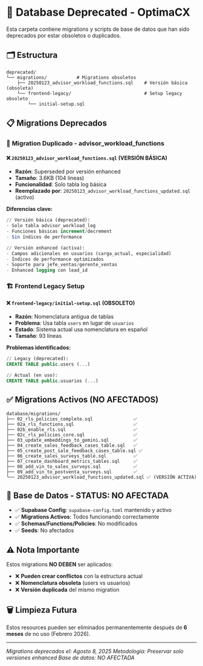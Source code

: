 # 📁 Database Deprecated - OptimaCX

Esta carpeta contiene migrations y scripts de base de datos que han sido deprecados por estar obsoletos o duplicados.

## 🗂️ Estructura

```
deprecated/
└── migrations/           # Migrations obsoletos
    ├── 20250123_advisor_workload_functions.sql    # Versión básica (obsoleta)
    └── frontend-legacy/                           # Setup legacy obsoleto
        └── initial-setup.sql
```

## 📋 Migrations Deprecados

### 🔄 **Migration Duplicado - advisor_workload_functions**

#### ❌ `20250123_advisor_workload_functions.sql` (VERSIÓN BÁSICA)
- **Razón**: Superseded por versión enhanced
- **Tamaño**: 3.6KB (104 líneas)
- **Funcionalidad**: Solo tabla log básica
- **Reemplazado por**: `20250123_advisor_workload_functions_updated.sql` (activo)

**Diferencias clave:**
```sql
// Versión básica (deprecated):
- Solo tabla advisor_workload_log
- Funciones básicas increment/decrement
- Sin índices de performance

// Versión enhanced (activa):
- Campos adicionales en usuarios (carga_actual, especialidad)
- Índices de performance optimizados
- Soporte para jefe_ventas/gerente_ventas
- Enhanced logging con lead_id
```

### 🏗️ **Frontend Legacy Setup**

#### ❌ `frontend-legacy/initial-setup.sql` (OBSOLETO)
- **Razón**: Nomenclatura antigua de tablas
- **Problema**: Usa tabla `users` en lugar de `usuarios`
- **Estado**: Sistema actual usa nomenclatura en español
- **Tamaño**: 93 líneas

**Problemas identificados:**
```sql
// Legacy (deprecated):
CREATE TABLE public.users (...)

// Actual (en uso):
CREATE TABLE public.usuarios (...)
```

## ✅ **Migrations Activos (NO AFECTADOS)**

```
database/migrations/
├── 02_rls_policies_complete.sql               ✅
├── 02a_rls_functions.sql                      ✅
├── 02b_enable_rls.sql                         ✅
├── 02c_rls_policies_core.sql                  ✅
├── 03_update_embeddings_to_gemini.sql         ✅
├── 04_create_sales_feedback_cases_table.sql   ✅
├── 05_create_post_sale_feedback_cases_table.sql ✅
├── 06_create_sales_surveys_table.sql          ✅
├── 07_create_dashboard_metrics_tables.sql     ✅
├── 08_add_vin_to_sales_surveys.sql            ✅
├── 09_add_vin_to_postventa_surveys.sql        ✅
└── 20250123_advisor_workload_functions_updated.sql ✅ (VERSIÓN ACTIVA)
```

## 🚨 **Base de Datos - STATUS: NO AFECTADA**

- ✅ **Supabase Config**: `supabase-config.toml` mantenido y activo
- ✅ **Migrations Activos**: Todos funcionando correctamente
- ✅ **Schemas/Functions/Policies**: No modificados
- ✅ **Seeds**: No afectados

## ⚠️ **Nota Importante**

Estos migrations **NO DEBEN** ser aplicados:

- ❌ **Pueden crear conflictos** con la estructura actual
- ❌ **Nomenclatura obsoleta** (users vs usuarios)
- ❌ **Versión duplicada** del mismo migration

## 🗑️ **Limpieza Futura**

Estos resources pueden ser eliminados permanentemente después de **6 meses** de no uso (Febrero 2026).

---
*Migrations deprecados el: Agosto 8, 2025*
*Metodología: Preservar solo versiones enhanced*
*Base de datos: NO AFECTADA*
